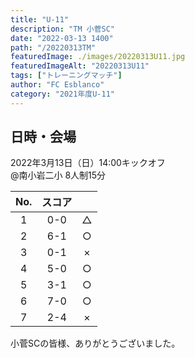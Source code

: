 ```yaml
---
title: "U-11"
description: "TM 小菅SC"
date: "2022-03-13 1400"
path: "/20220313TM"
featuredImage: ./images/20220313U11.jpg
featuredImageAlt: "20220313U11"
tags: ["トレーニングマッチ"]
author: "FC Esblanco"
category: "2021年度U-11"
---
```


## 日時・会場

2022年3月13日（日）14:00キックオフ   
@南小岩二小
8人制15分   

| No.| スコア |   | 
|:--:|:------:|:-:|
| 1  | 0-0    | △ |
| 2  | 6-1    | ○ |
| 3  | 0-1    | × |
| 4  | 5-0    | ○ |
| 5  | 3-1    | ○ |
| 6  | 7-0    | ○ |
| 7  | 2-4    | × |


小菅SCの皆様、ありがとうございました。
